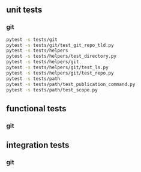 
## unit tests

### git

``` bash
pytest -s tests/git
pytest -s tests/git/test_git_repo_tld.py
pytest -s tests/helpers
pytest -s tests/helpers/test_directory.py
pytest -s tests/helpers/git
pytest -s tests/helpers/git/test_ls.py
pytest -s tests/helpers/git/test_repo.py
pytest -s tests/path
pytest -s tests/path/test_publication_command.py
pytest -s tests/path/test_scope.py
```

## functional tests

### git

## integration tests

### git
